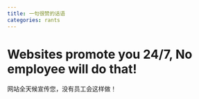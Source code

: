 ```yaml
---
title: 一句很赞的话语
categories: rants
---
```


# Websites promote you 24/7, No employee will do that!

网站全天候宣传您，没有员工会这样做！